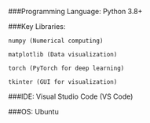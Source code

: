 ###Programming Language:
Python 3.8+

###Key Libraries:

    numpy (Numerical computing)

    matplotlib (Data visualization)

    torch (PyTorch for deep learning)

    tkinter (GUI for visualization)

###IDE: 
Visual Studio Code (VS Code)

###OS: 
Ubuntu
